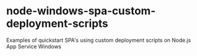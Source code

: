 # node-windows-spa-custom-deployment-scripts
Examples of quickstart SPA's using custom deployment scripts on Node.js App Service Windows
